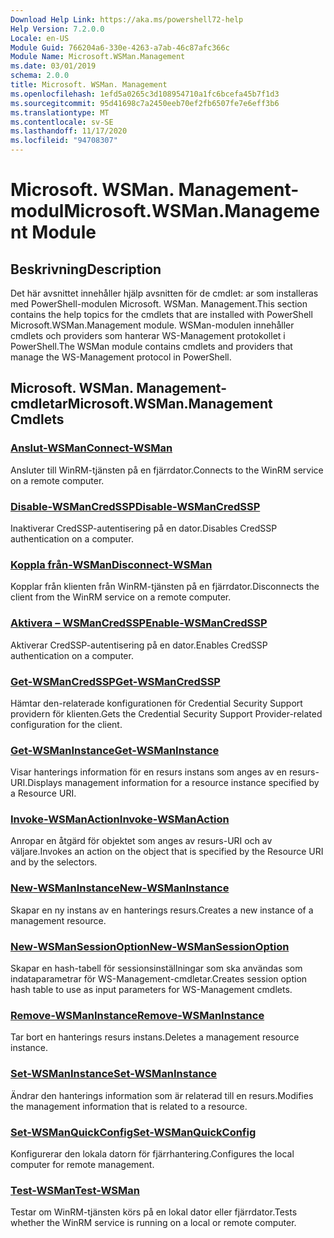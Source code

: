 ```yaml
---
Download Help Link: https://aka.ms/powershell72-help
Help Version: 7.2.0.0
Locale: en-US
Module Guid: 766204a6-330e-4263-a7ab-46c87afc366c
Module Name: Microsoft.WSMan.Management
ms.date: 03/01/2019
schema: 2.0.0
title: Microsoft. WSMan. Management
ms.openlocfilehash: 1efd5a0265c3d108954710a1fc6bcefa45b7f1d3
ms.sourcegitcommit: 95d41698c7a2450eeb70ef2fb6507fe7e6eff3b6
ms.translationtype: MT
ms.contentlocale: sv-SE
ms.lasthandoff: 11/17/2020
ms.locfileid: "94708307"
---
```

# <span data-ttu-id="edf5f-102">Microsoft. WSMan. Management-modul</span><span class="sxs-lookup"><span data-stu-id="edf5f-102">Microsoft.WSMan.Management Module</span></span>

## <span data-ttu-id="edf5f-103">Beskrivning</span><span class="sxs-lookup"><span data-stu-id="edf5f-103">Description</span></span>

<span data-ttu-id="edf5f-104">Det här avsnittet innehåller hjälp avsnitten för de cmdlet: ar som installeras med PowerShell-modulen Microsoft. WSMan. Management.</span><span class="sxs-lookup"><span data-stu-id="edf5f-104">This section contains the help topics for the cmdlets that are installed with PowerShell Microsoft.WSMan.Management module.</span></span> <span data-ttu-id="edf5f-105">WSMan-modulen innehåller cmdlets och providers som hanterar WS-Management protokollet i PowerShell.</span><span class="sxs-lookup"><span data-stu-id="edf5f-105">The WSMan module contains cmdlets and providers that manage the WS-Management protocol in PowerShell.</span></span>

## <span data-ttu-id="edf5f-106">Microsoft. WSMan. Management-cmdletar</span><span class="sxs-lookup"><span data-stu-id="edf5f-106">Microsoft.WSMan.Management Cmdlets</span></span>

### [<span data-ttu-id="edf5f-107">Anslut-WSMan</span><span class="sxs-lookup"><span data-stu-id="edf5f-107">Connect-WSMan</span></span>](Connect-WSMan.md)
<span data-ttu-id="edf5f-108">Ansluter till WinRM-tjänsten på en fjärrdator.</span><span class="sxs-lookup"><span data-stu-id="edf5f-108">Connects to the WinRM service on a remote computer.</span></span>

### [<span data-ttu-id="edf5f-109">Disable-WSManCredSSP</span><span class="sxs-lookup"><span data-stu-id="edf5f-109">Disable-WSManCredSSP</span></span>](Disable-WSManCredSSP.md)
<span data-ttu-id="edf5f-110">Inaktiverar CredSSP-autentisering på en dator.</span><span class="sxs-lookup"><span data-stu-id="edf5f-110">Disables CredSSP authentication on a computer.</span></span>

### [<span data-ttu-id="edf5f-111">Koppla från-WSMan</span><span class="sxs-lookup"><span data-stu-id="edf5f-111">Disconnect-WSMan</span></span>](Disconnect-WSMan.md)
<span data-ttu-id="edf5f-112">Kopplar från klienten från WinRM-tjänsten på en fjärrdator.</span><span class="sxs-lookup"><span data-stu-id="edf5f-112">Disconnects the client from the WinRM service on a remote computer.</span></span>

### [<span data-ttu-id="edf5f-113">Aktivera – WSManCredSSP</span><span class="sxs-lookup"><span data-stu-id="edf5f-113">Enable-WSManCredSSP</span></span>](Enable-WSManCredSSP.md)
<span data-ttu-id="edf5f-114">Aktiverar CredSSP-autentisering på en dator.</span><span class="sxs-lookup"><span data-stu-id="edf5f-114">Enables CredSSP authentication on a computer.</span></span>

### [<span data-ttu-id="edf5f-115">Get-WSManCredSSP</span><span class="sxs-lookup"><span data-stu-id="edf5f-115">Get-WSManCredSSP</span></span>](Get-WSManCredSSP.md)
<span data-ttu-id="edf5f-116">Hämtar den-relaterade konfigurationen för Credential Security Support providern för klienten.</span><span class="sxs-lookup"><span data-stu-id="edf5f-116">Gets the Credential Security Support Provider-related configuration for the client.</span></span>

### [<span data-ttu-id="edf5f-117">Get-WSManInstance</span><span class="sxs-lookup"><span data-stu-id="edf5f-117">Get-WSManInstance</span></span>](Get-WSManInstance.md)
<span data-ttu-id="edf5f-118">Visar hanterings information för en resurs instans som anges av en resurs-URI.</span><span class="sxs-lookup"><span data-stu-id="edf5f-118">Displays management information for a resource instance specified by a Resource URI.</span></span>

### [<span data-ttu-id="edf5f-119">Invoke-WSManAction</span><span class="sxs-lookup"><span data-stu-id="edf5f-119">Invoke-WSManAction</span></span>](Invoke-WSManAction.md)
<span data-ttu-id="edf5f-120">Anropar en åtgärd för objektet som anges av resurs-URI och av väljare.</span><span class="sxs-lookup"><span data-stu-id="edf5f-120">Invokes an action on the object that is specified by the Resource URI and by the selectors.</span></span>

### [<span data-ttu-id="edf5f-121">New-WSManInstance</span><span class="sxs-lookup"><span data-stu-id="edf5f-121">New-WSManInstance</span></span>](New-WSManInstance.md)
<span data-ttu-id="edf5f-122">Skapar en ny instans av en hanterings resurs.</span><span class="sxs-lookup"><span data-stu-id="edf5f-122">Creates a new instance of a management resource.</span></span>

### [<span data-ttu-id="edf5f-123">New-WSManSessionOption</span><span class="sxs-lookup"><span data-stu-id="edf5f-123">New-WSManSessionOption</span></span>](New-WSManSessionOption.md)
<span data-ttu-id="edf5f-124">Skapar en hash-tabell för sessionsinställningar som ska användas som indataparametrar för WS-Management-cmdletar.</span><span class="sxs-lookup"><span data-stu-id="edf5f-124">Creates session option hash table to use as input parameters for WS-Management cmdlets.</span></span>

### [<span data-ttu-id="edf5f-125">Remove-WSManInstance</span><span class="sxs-lookup"><span data-stu-id="edf5f-125">Remove-WSManInstance</span></span>](Remove-WSManInstance.md)
<span data-ttu-id="edf5f-126">Tar bort en hanterings resurs instans.</span><span class="sxs-lookup"><span data-stu-id="edf5f-126">Deletes a management resource instance.</span></span>

### [<span data-ttu-id="edf5f-127">Set-WSManInstance</span><span class="sxs-lookup"><span data-stu-id="edf5f-127">Set-WSManInstance</span></span>](Set-WSManInstance.md)
<span data-ttu-id="edf5f-128">Ändrar den hanterings information som är relaterad till en resurs.</span><span class="sxs-lookup"><span data-stu-id="edf5f-128">Modifies the management information that is related to a resource.</span></span>

### [<span data-ttu-id="edf5f-129">Set-WSManQuickConfig</span><span class="sxs-lookup"><span data-stu-id="edf5f-129">Set-WSManQuickConfig</span></span>](Set-WSManQuickConfig.md)
<span data-ttu-id="edf5f-130">Konfigurerar den lokala datorn för fjärrhantering.</span><span class="sxs-lookup"><span data-stu-id="edf5f-130">Configures the local computer for remote management.</span></span>

### [<span data-ttu-id="edf5f-131">Test-WSMan</span><span class="sxs-lookup"><span data-stu-id="edf5f-131">Test-WSMan</span></span>](Test-WSMan.md)
<span data-ttu-id="edf5f-132">Testar om WinRM-tjänsten körs på en lokal dator eller fjärrdator.</span><span class="sxs-lookup"><span data-stu-id="edf5f-132">Tests whether the WinRM service is running on a local or remote computer.</span></span>

